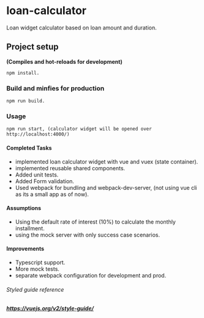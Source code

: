 # loan-calculator
Loan widget calculator based on loan amount and duration.

## Project setup 
**(Compiles and hot-reloads for development)**
```
npm install.
```

### Build and minfies for production
```
npm run build.
```

### Usage
```
npm run start, (calculator widget will be opened over http://localhost:4000/)
```
#### Completed Tasks

- implemented loan calculator widget with vue and vuex (state container).
- implemented reusable shared components.
- Added unit tests.
- Added Form validation.
- Used webpack for bundling and webpack-dev-server, (not using vue cli as its a small app as of now).

#### Assumptions

- Using the default rate of interest (10%) to calculate the monthly installment.
- using the mock server with only success case scenarios.

#### Improvements
- Typescript support.
- More mock tests.
- separate webpack configuration for development and prod.



###### Styled guide reference
##### https://vuejs.org/v2/style-guide/